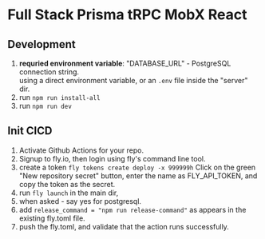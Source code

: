 # Full Stack Prisma tRPC MobX React

## Development

1. **requried environment variable**: "DATABASE_URL" - PostgreSQL connection string.  
   using a direct environment variable, or an `.env` file inside the "server" dir.
2. run `npm run install-all`
3. run `npm run dev`

## Init CICD

1. Activate Github Actions for your repo.
2. Signup to fly.io, then login using fly's command line tool.
3. create a token `fly tokens create deploy -x 999999h` Click on the green "New repository secret" button, enter the name as FLY_API_TOKEN, and copy the token as the secret.
4. run `fly launch` in the main dir,
5. when asked - say yes for postgresql.
6. add `release_command = "npm run release-command"` as appears in the existing fly.toml file.
7. push the fly.toml, and validate that the action runs successfully.
